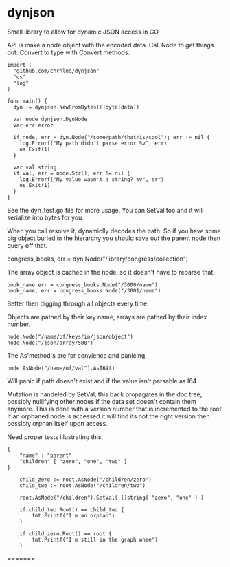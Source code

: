 dynjson
=======

Small library to allow for dynamic JSON access in GO


API is make a node object with the encoded data. Call Node to get things out. Convert to type with Convert methods.
```
import (
  "github.com/chrhlnd/dynjson"
  "os"
  "log"
)

func main() {
  dyn := dynjson.NewFromBytes([]byte(data))
  
  var node dynjson.DynNode
  var err error
  
  if node, err = dyn.Node("/some/path/that/is/cool"); err != nil {
    log.Errorf("My path didn't parse error %v", err)
    os.Exit(1)
  }
  
  var val string
  if val, err = node.Str(); err != nil {
    log.Errorf("My value wasn't a string? %v", err)
    os.Exit(1)
  }
}
```
See the dyn_test.go file for more usage. You can SetVal too and it will serialize into bytes for you.

When you call resolve it, dynamiclly decodes the path. So if you have some big object buried in the hierarchy you should save out
the parent node then query off that.

congress_books, err = dyn.Node("/library/congress/collection")

The array object is cached in the node, so it doesn't have to reparse that.
```
book_name err = congress_books.Node("/3000/name")
book_name, err = congress_books.Node("/3001/name") 
```
Better then digging through all objects every time.

Objects are pathed by their key name, arrays are pathed by their index number.
```
node.Node("/name/of/keys/in/json/object")
node.Node("/json/array/500")

```

The As'method's are for convience and panicing.


```
node.AsNode("/name/of/val").AsI64()
```

Will panic if path doesn't exist and if the value isn't parsable as I64


Mutation is handeled by SetVal, this back propagates in the doc tree, possibly nullifying other nodes if the data set doesn't contain them anymore. This is done with a version number that is incremented to the root. If an orphaned node is accessed it will find its not the right version then possibly orphan itself upon access.

Need proper tests illustrating this.

```
{
	"name" : "parent"
	"children" [ "zero", "one", "two" ]
}
```

```
	child_zero := root.AsNode("/children/zero")
	child_two := root.AsNode("/children/two")

	root.AsNode("/children").SetVal( []string{ "zero", "one" } )

	if child_two.Root() == child_two {
		fmt.Printf("I'm an orphan")
	}

	if child_zero.Root() == root {
		fmt.Printf("I'm still in the graph whee")
	}
```

=======
